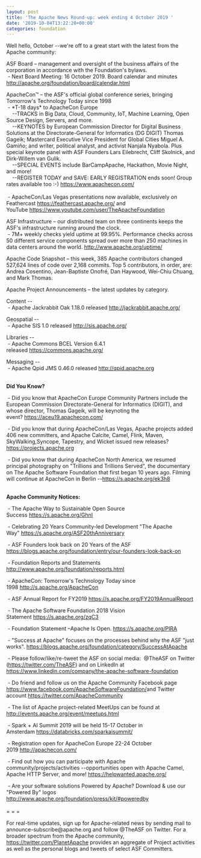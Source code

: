 ```yaml
---
layout: post
title: 'The Apache News Round-up: week ending 4 October 2019 '
date: '2019-10-04T13:22:20+00:00'
categories: foundation
---
```

<p class="entryContent">Well hello, October --we're off to a great start with the latest from the Apache community:</p> 
  <p> </p> 
  <p> </p> 
  <p>ASF Board – management and oversight of the business affairs of the corporation in accordance with the Foundation's bylaws.<br />&nbsp;- Next Board Meeting: 16 October 2019. Board calendar and minutes <a href="http://apache.org/foundation/board/calendar.html">http://apache.org/foundation/board/calendar.html</a></p> 
  <p>ApacheCon™ – the ASF's official global conference series, bringing Tomorrow's Technology Today since 1998<br />&nbsp;- *T-18 days* to ApacheCon Europe<br />&nbsp; &nbsp; --TRACKS in Big Data, Cloud, Community, IoT, Machine Learning, Open Source Design, Servers, and more.<br />&nbsp; &nbsp; --KEYNOTES by European Commission Director for Digital Business Solutions at the Directorate-General for Informatics (DG DIGIT) Thomas Gageik; Mastercard Executive Vice President for Global Cities Miguel A. Gamiño; and writer, political analyst, and activist&nbsp;Nanjala Nyabola. Plus special keynote panel with ASF Founders Lars Eilebrecht, Cliff Skolnick, and Dirk-Willem van Gulik.&nbsp;<br />&nbsp; &nbsp; --SPECIAL EVENTS include BarCampApache, Hackathon, Movie Night, and more!<br />&nbsp; &nbsp; --REGISTER TODAY and SAVE: EARLY REGISTRATION ends soon!&nbsp;Group rates available too :-)&nbsp;<a href="https://www.apachecon.com/">https://www.apachecon.com/</a><br /><br />&nbsp;- ApacheCon/Las Vegas p<span class="c-message__body" dir="auto" data-qa="message-text">resentations now available, exclusively on Feathercast <a target="_blank" class="c-link" href="https://slack-redir.net/link?url=https%3A%2F%2Ffeathercast.apache.org%2F&amp;v=3" rel="noopener noreferrer">https://feathercast.apache.org/</a>&nbsp;and YouTube&nbsp;<a href="https://www.youtube.com/user/TheApacheFoundation">https://www.youtube.com/user/TheApacheFoundation</a></span></p> 
  <p>ASF Infrastructure – our distributed team on three continents keeps the ASF's infrastructure running around the clock.<br />&nbsp;- 7M+ weekly checks yield uptime at 99.95%. Performance checks across 50 different service components spread over more than 250 machines in data centers around the world.&nbsp;<a href="http://www.apache.org/uptime/">http://www.apache.org/uptime/</a></p>Apache Code Snapshot – this week, 385 Apache contributors changed 527,624 lines of code over 2,168 commits. Top 5 contributors, in order, are: Andrea Cosentino, Jean-Baptiste Onofré, Dan Haywood, Wei-Chiu Chuang, and Mark Thomas.
  
  
  
  
  
  
  
  <p>Apache Project Announcements&nbsp;– the latest updates by category.</p> 
  <p>Content --<br />&nbsp;- Apache Jackrabbit Oak 1.18.0 released&nbsp;<a href="http://jackrabbit.apache.org/">http://jackrabbit.apache.org/</a></p> 
  <p>Geospatial --<br />&nbsp;- <span class="il">Apache SIS 1.0 released&nbsp;<a href="http://sis.apache.org/">http://sis.apache.org/</a></span></p> 
  <p>Libraries --<br />&nbsp;-&nbsp;Apache Commons BCEL Version 6.4.1 released&nbsp;<a href="https://commons.apache.org/">https://commons.apache.org/</a></p> 
  <p>Messaging --<br />&nbsp;- Apache Qpid JMS 0.46.0 released&nbsp;<a href="http://qpid.apache.org">http://qpid.apache.org</a><br /><br /></p> 
  <p><strong>Did You Know?<br /></strong></p> 
  <p>&nbsp;- Did you know that ApacheCon Europe Community Partners include the European Commission&nbsp;Directorate-General for Informatics (DIGIT), and whose director, Thomas Gageik, will be keynoting the event?&nbsp;<a href="https://aceu19.apachecon.com/">https://aceu19.apachecon.com/</a></p> 
  <p>&nbsp;- Did you know that during ApacheCon/Las Vegas, Apache projects added 406 new committers, and Apache Calcite, Camel, Flink, Maven, SkyWalking,Syncope, Tapestry, and Wicket issued new releases? <a href="https://projects.apache.org">https://projects.apache.org</a></p> 
  <p><a href="https://projects.apache.org"></a>&nbsp;- Did you know that during ApacheCon North America, we resumed principal photography on &quot;Trillions and Trillions Served&quot;, the documentary on The Apache Software Foundation that first began 10 years ago. Filming will continue at ApacheCon in Berlin --<a href="https://s.apache.org/ek3h8">https://s.apache.org/ek3h8</a><br /><br /></p> 
  <p><strong>Apache Community Notices:</strong></p> 
  <p>&nbsp;- The Apache Way to Sustainable Open Source Success&nbsp;<a href="https://s.apache.org/GhnI">https://s.apache.org/GhnI</a></p> 
  <p>&nbsp;- Celebrating 20 Years Community-led Development &quot;The Apache Way&quot;&nbsp;<a href="https://s.apache.org/ASF20thAnniversary">https://s.apache.org/ASF20thAnniversary</a></p> 
  <p>&nbsp;- ASF Founders look back on 20 Years of the ASF <a href="https://blogs.apache.org/foundation/entry/our-founders-look-back-on">https://blogs.apache.org/foundation/entry/our-founders-look-back-on</a></p> 
  <p>&nbsp;- Foundation Reports and Statements <a href="http://www.apache.org/foundation/reports.html">http://www.apache.org/foundation/reports.html</a></p> 
  <p>&nbsp;- ApacheCon: Tomorrow's Technology Today since 1998&nbsp;<a href="http://s.apache.org/ApacheCon">http://s.apache.org/ApacheCon</a></p> 
  <p>&nbsp;- ASF Annual Report for FY2019&nbsp;<a href="https://s.apache.org/FY2019AnnualReport">https://s.apache.org/FY2019AnnualReport</a></p> 
  <p>&nbsp;- The Apache Software Foundation 2018 Vision Statement&nbsp;<a href="https://s.apache.org/zqC3">https://s.apache.org/zqC3</a></p> 
  <p>&nbsp;- Foundation Statement –Apache Is Open.&nbsp;<a href="https://s.apache.org/PIRA">https://s.apache.org/PIRA</a></p> 
  <div> 
    <p>&nbsp;- &quot;Success at Apache&quot; focuses on the processes behind why the ASF &quot;just works&quot;. <a href="https://blogs.apache.org/foundation/category/SuccessAtApache">https://blogs.apache.org/foundation/category/SuccessAtApache</a></p> 
  </div> 
  <div> 
    <p>&nbsp;- Please follow/like/re-tweet the ASF on social media:&nbsp; @TheASF on Twitter (<a href="https://twitter.com/TheASF">https://twitter.com/TheASF</a>) and on LinkedIn at <a href="https://www.linkedin.com/company/the-apache-software-foundation">https://www.linkedin.com/company/the-apache-software-foundation</a></p> 
    <p>&nbsp;- Do friend and follow us on the Apache Community Facebook page <a href="https://www.facebook.com/ApacheSoftwareFoundation/">https://www.facebook.com/ApacheSoftwareFoundation/</a>and Twitter account <a href="https://twitter.com/ApacheCommunity">https://twitter.com/ApacheCommunity</a></p> 
  </div> 
  <div></div> 
  <div> 
    <p>&nbsp;- The list of Apache project-related MeetUps can be found at <a href="http://events.apache.org/event/meetups.html">http://events.apache.org/event/meetups.html</a></p> 
  </div> 
  <div> 
    <p>&nbsp;- Spark + AI Summit 2019 will be held 15-17 October in Amsterdam&nbsp;<font color="#bb0000"><a href="https://databricks.com/sparkaisummit/">https://databricks.com/sparkaisummit/</a></font></p> 
    <p>&nbsp;- Registration open for ApacheCon Europe 22-24 October 2019&nbsp;<a href="http://apachecon.com/">http://apachecon.com/</a></p> 
    <p>&nbsp;- Find out how you can participate with Apache community/projects/activities --opportunities open with Apache Camel, Apache HTTP Server, and more! <a href="https://helpwanted.apache.org/">https://helpwanted.apache.org/</a></p> 
  </div> 
  <div>&nbsp;- Are your software solutions Powered by Apache? Download &amp; use our &quot;Powered By&quot; logos <a href="http://www.apache.org/foundation/press/kit/#poweredby">http://www.apache.org/foundation/press/kit/#poweredby</a></div> 
  <div><br /></div> 
  <div>= = =</div> 
  <div> 
    <p>For real-time updates, sign up for Apache-related news by sending mail to announce-subscribe@apache.org and follow @TheASF on Twitter. For a broader spectrum from the Apache community, <a href="https://twitter.com/PlanetApache">https://twitter.com/PlanetApache</a> provides an aggregate of Project activities as well as the personal blogs and tweets of select ASF Committers.</p> 
    <p> </p> 
  </div>
